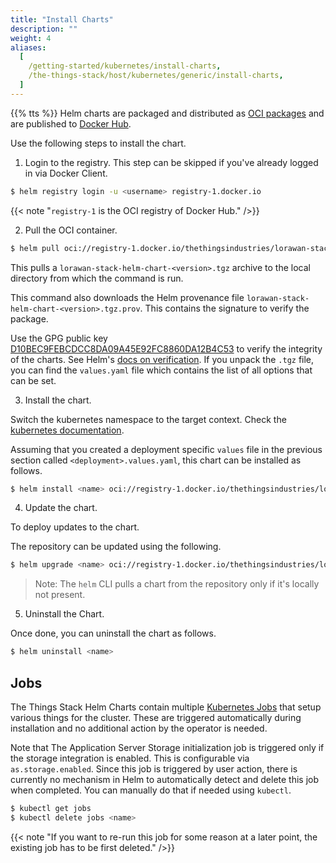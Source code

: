 ```yaml
---
title: "Install Charts"
description: ""
weight: 4
aliases:
  [
    /getting-started/kubernetes/install-charts,
    /the-things-stack/host/kubernetes/generic/install-charts,
  ]
---
```


{{% tts %}} Helm charts are packaged and distributed as [OCI packages](https://helm.sh/docs/topics/registries/) and are published to [Docker Hub](https://hub.docker.com/r/thethingsindustries/lorawan-stack-helm-chart).

Use the following steps to install the chart.

<!--more-->

1. Login to the registry. This step can be skipped if you've already logged in via Docker Client.

```bash
$ helm registry login -u <username> registry-1.docker.io
```

{{< note "`registry-1` is the OCI registry of Docker Hub." />}}

2. Pull the OCI container.

```bash
$ helm pull oci://registry-1.docker.io/thethingsindustries/lorawan-stack-helm-chart --version <version>
```

This pulls a `lorawan-stack-helm-chart-<version>.tgz` archive to the local directory from which the command is run.

This command also downloads the Helm provenance file `lorawan-stack-helm-chart-<version>.tgz.prov`. This contains the signature to verify the package.

Use the GPG public key [D10BEC9FEBCDCC8DA09A45E92FC8860DA12B4C53](https://keys.openpgp.org/vks/v1/by-fingerprint/D10BEC9FEBCDCC8DA09A45E92FC8860DA12B4C53) to verify the integrity of the charts. See Helm's [docs on verification](https://helm.sh/docs/topics/provenance/). If you unpack the `.tgz` file, you can find the `values.yaml` file which contains the list of all options that can be set.

3. Install the chart.

Switch the kubernetes namespace to the target context. Check the [kubernetes documentation](https://kubernetes.io/docs/concepts/overview/working-with-objects/namespaces/).

Assuming that you created a deployment specific `values` file in the previous section called `<deployment>.values.yaml`, this chart can be installed as follows.

```bash
$ helm install <name> oci://registry-1.docker.io/thethingsindustries/lorawan-stack-helm-chart --version <version> --values <deployment>.values.yaml
```

4. Update the chart.

To deploy updates to the chart.

The repository can be updated using the following.

```bash
$ helm upgrade <name> oci://registry-1.docker.io/thethingsindustries/lorawan-stack-helm-chart --version <version> --values <deployment>.values.yaml
```

> Note: The `helm` CLI pulls a chart from the repository only if it's locally not present.

5. Uninstall the Chart.

Once done, you can uninstall the chart as follows.

```bash
$ helm uninstall <name>
```

## Jobs

The Things Stack Helm Charts contain multiple [Kubernetes Jobs](https://kubernetes.io/docs/concepts/workloads/controllers/job/) that setup various things for the cluster. These are triggered automatically during installation and no additional action by the operator is needed.

Note that The Application Server Storage initialization job is triggered only if the storage integration is enabled. This is configurable via `as.storage.enabled`.
Since this job is triggered by user action, there is currently no mechanism in Helm to automatically detect and delete this job when completed.
You can manually do that if needed using `kubectl`.

```bash
$ kubectl get jobs
$ kubectl delete jobs <name>
```

{{< note "If you want to re-run this job for some reason at a later point, the existing job has to be first deleted." />}}
